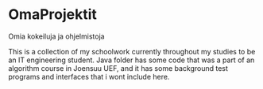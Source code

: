 # OmaProjektit
Omia kokeiluja ja ohjelmistoja

This is a collection of my schoolwork currently throughout my studies to be an IT engineering student.
Java folder has some code that was a part of an algorithm course in Joensuu UEF, and it has some background
test programs and interfaces that i wont include here.

